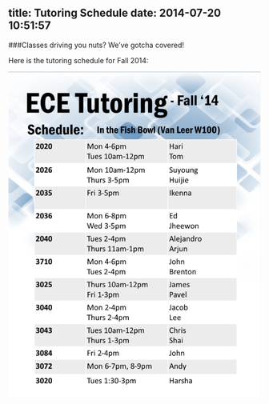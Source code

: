 title: Tutoring Schedule
date: 2014-07-20 10:51:57
---
###Classes driving you nuts? We’ve gotcha covered!

Here is the tutoring schedule for Fall 2014:


<img src = "index/schedule.png" />

<!-- Make sure to stop by the Van Leer Fish Bowl (W100) for all your ECE tutoring needs throughout the week.

__2020__: _Mondays_ 4:00-6:00pm, _Tuesdays_ 6:00-8:00pm, _Fridays_ 12:00-2:00pm

__2026__: _Mondays_ 1:00-3:00pm, _Thursdays_ 10:00am-12:00pm

__2035__: _Wednesdays_ 3:00-5:00pm, _Thursdays_ 3:00 - 5:00pm

__2036__: _Wednesdays_ 3:00-5:00pm

__2040/3710__: _Tuesdays_ 4:30pm-6:30pm, _Thursdays_ 3:30-5:30pm

__3040__: _Mondays_ 2:00-4:00pm

__3043__: _Mondays_ 2:00-4:00pm

__3084__: _Tuesdays_ 9:00-11:00am

__3710__: _Wednesdays_ 4:00-6:00pm -->

